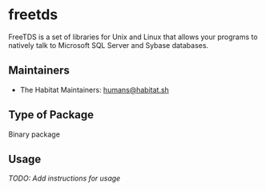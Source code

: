 # freetds

FreeTDS is a set of libraries for Unix and Linux that allows your programs to natively talk to Microsoft SQL Server and Sybase databases.

## Maintainers

* The Habitat Maintainers: <humans@habitat.sh>

## Type of Package

Binary package

## Usage

*TODO: Add instructions for usage*

